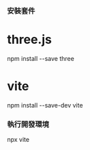### 安裝套件

# three.js
npm install --save three

# vite
npm install --save-dev vite

### 執行開發環境

npx vite